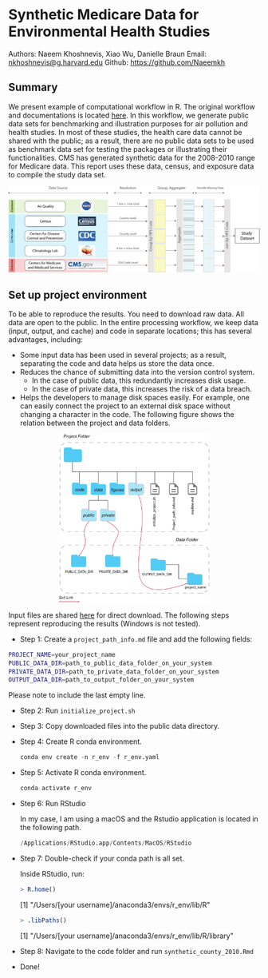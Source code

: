 # Synthetic Medicare Data for Environmental Health Studies

Authors: Naeem Khoshnevis, Xiao Wu, Danielle Braun
Email: nkhoshnevis@g.harvard.edu
Github: https://github.com/Naeemkh

## Summary

We present example of computational workflow in R. The original workflow and documentations is located [here](https://github.com/NSAPH/synthetic_data). 
In this workflow, we generate public data sets for benchmarking and illustration purposes for air pollution and health studies. In most of these studies, the health care data cannot be shared with the public; as a result, there are no public data sets to be used as benchmark data set for testing the packages or illustrating their functionalities.  CMS has generated synthetic data for the 2008-2010 range for Medicare data. This report uses these data, census, and exposure data to compile the study data set. 

<img src="figures/png/Figure1.png" width="1200">


## Set up project environment

To be able to reproduce the results. You need to download raw data. All data are open to the public. In the entire processing workflow, we keep data (input, output, and cache) and code in separate locations; this has several advantages, including:
- Some input data has been used in several projects; as a result, separating the code and data helps us store the data once. 
- Reduces the chance of submitting data into the version control system. 
  - In the case of public data, this redundantly increases disk usage.
  - In the case of private data, this increases the risk of a data breach. 
- Helps the developers to manage disk spaces easily. For example, one can easily connect the project to an external disk space without changing a character in the code. The following figure shows the relation between the project and data folders. 

<p align="center" width="60%">
    <img width="60%" src="figures/png/project_folder.png">
</p>


Input files are shared [here](https://drive.google.com/drive/folders/1t8x0hQ_oHuuXV_Hr-1l9jpjjaWcry2qw?usp=sharing) for direct download. The following steps represent reproducing the results (Windows is not tested). 

- Step 1: Create a `project_path_info.md` file and add the following fields:

```sh
PROJECT_NAME=your_project_name
PUBLIC_DATA_DIR=path_to_public_data_folder_on_your_system
PRIVATE_DATA_DIR=path_to_private_data_folder_on_your_system
OUTPUT_DATA_DIR=path_to_output_folder_on_your_system

```
Please note to include the last empty line. 

- Step 2: Run `initialize_project.sh`
- Step 3: Copy downloaded files into the public data directory.
- Step 4: Create R conda environment.

  ```s
  conda env create -n r_env -f r_env.yaml
  ```

- Step 5: Activate R conda environment.

  ```s
  conda activate r_env
  ```

- Step 6: Run RStudio 

  In my case, I am using a macOS and the Rstudio application is located in the following path.

  ```s
  /Applications/RStudio.app/Contents/MacOS/RStudio
  ```
- Step 7: Double-check if your conda path is all set.

  Inside RStudio, run:

  ```r
  > R.home()
  ```
  [1] "/Users/[your username]/anaconda3/envs/r_env/lib/R"

  ```r
  > .libPaths()
  ```
  [1] "/Users/[your username]/anaconda3/envs/r_env/lib/R/library"

- Step 8: Navigate to the code folder and run `synthetic_county_2010.Rmd`
- Done!

